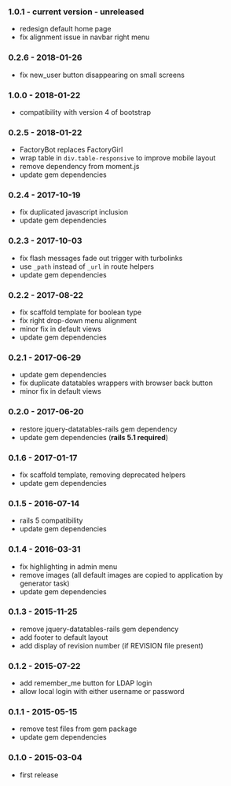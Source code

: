 ### 1.0.1 - current version - unreleased
 * redesign default home page
 * fix alignment issue in navbar right menu

### 0.2.6 - 2018-01-26
* fix new_user button disappearing on small screens

### 1.0.0 - 2018-01-22
 * compatibility with version 4 of bootstrap

### 0.2.5 - 2018-01-22
* FactoryBot replaces FactoryGirl
* wrap table in `div.table-responsive` to improve mobile layout
* remove dependency from moment.js
* update gem dependencies

### 0.2.4 - 2017-10-19
 * fix duplicated javascript inclusion
 * update gem dependencies

### 0.2.3 - 2017-10-03
 * fix flash messages fade out trigger with turbolinks
 * use `_path` instead of `_url` in route helpers
 * update gem dependencies

### 0.2.2 - 2017-08-22
 * fix scaffold template for boolean type
 * fix right drop-down menu alignment
 * minor fix in default views
 * update gem dependencies

### 0.2.1 - 2017-06-29
 * update gem dependencies
 * fix duplicate datatables wrappers with browser back button
 * minor fix in default views

### 0.2.0 - 2017-06-20
* restore jquery-datatables-rails gem dependency
* update gem dependencies (**rails 5.1 required**)

### 0.1.6 - 2017-01-17
 * fix scaffold template, removing deprecated helpers
 * update gem dependencies

### 0.1.5 - 2016-07-14
 * rails 5 compatibility
 * update gem dependencies

### 0.1.4 - 2016-03-31
 * fix highlighting in admin menu
 * remove images (all default images are copied to application by generator task)
 * update gem dependencies

### 0.1.3 - 2015-11-25
 * remove jquery-datatables-rails gem dependency
 * add footer to default layout
 * add display of revision number (if REVISION file present)

### 0.1.2 - 2015-07-22
 * add remember_me button for LDAP login
 * allow local login with either username or password

### 0.1.1 - 2015-05-15
 * remove test files from gem package
 * update gem dependencies

### 0.1.0 - 2015-03-04
 * first release
